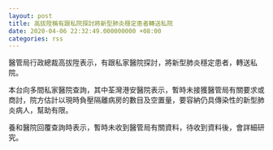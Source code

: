 ```yaml
---
layout: post
title: 高拔陞稱有跟私院探討將新型肺炎穩定患者轉送私院
date: 2020-04-06 22:32:49.000000000 +08:00
categories: rss
---
```


醫管局行政總裁高拔陞表示，有跟私家醫院探討，將新型肺炎穩定患者，轉送私院。

本台向多間私家醫院查詢，其中荃灣港安醫院表示，暫時未接獲醫管局有關要求或商討，院方估計以現時負壓隔離病房的數目及空置量，要容納仍具傳染性的新型肺炎病人，幫助有限。

養和醫院回覆查詢時表示，暫時未收到醫管局有關資料，待收到資料後，會詳細研究。

